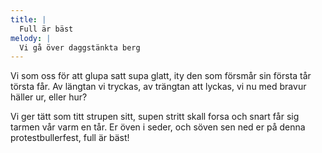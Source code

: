 ```yaml
---
title: |
  Full är bäst
melody: |
  Vi gå över daggstänkta berg
---
```

Vi som oss för att glupa satt 
supa glatt, 
ity den som försmår sin första tår 
törsta får. 
Av längtan vi tryckas, av trängtan att lyckas, 
vi nu med bravur häller ur,
eller hur? 

Vi ger tätt som titt strupen sitt, 
supen stritt 
skall forsa och snart får sig tarmen vår 
varm en tår. 
Er öven i seder, och söven sen ned er 
på denna protestbullerfest, 
full är bäst!